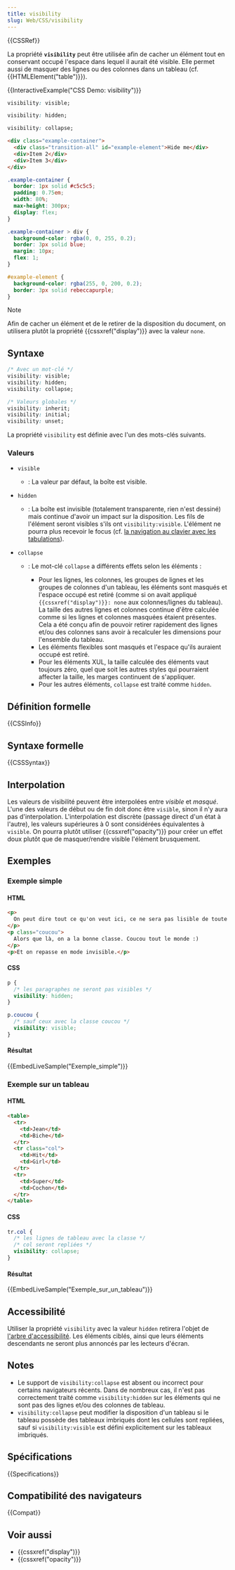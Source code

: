 ```yaml
---
title: visibility
slug: Web/CSS/visibility
---
```


{{CSSRef}}

La propriété **`visibility`** peut être utilisée afin de cacher un élément tout en conservant occupé l'espace dans lequel il aurait été visible. Elle permet aussi de masquer des lignes ou des colonnes dans un tableau (cf. {{HTMLElement("table")}}).

{{InteractiveExample("CSS Demo: visibility")}}

```css interactive-example-choice
visibility: visible;
```

```css interactive-example-choice
visibility: hidden;
```

```css interactive-example-choice
visibility: collapse;
```

```html interactive-example
<div class="example-container">
  <div class="transition-all" id="example-element">Hide me</div>
  <div>Item 2</div>
  <div>Item 3</div>
</div>
```

```css interactive-example
.example-container {
  border: 1px solid #c5c5c5;
  padding: 0.75em;
  width: 80%;
  max-height: 300px;
  display: flex;
}

.example-container > div {
  background-color: rgba(0, 0, 255, 0.2);
  border: 3px solid blue;
  margin: 10px;
  flex: 1;
}

#example-element {
  background-color: rgba(255, 0, 200, 0.2);
  border: 3px solid rebeccapurple;
}
```

> [!NOTE]
> Afin de cacher un élément et de le retirer de la disposition du document, on utilisera plutôt la propriété {{cssxref("display")}} avec la valeur `none`.

## Syntaxe

```css
/* Avec un mot-clé */
visibility: visible;
visibility: hidden;
visibility: collapse;

/* Valeurs globales */
visibility: inherit;
visibility: initial;
visibility: unset;
```

La propriété `visibility` est définie avec l'un des mots-clés suivants.

### Valeurs

- `visible`
  - : La valeur par défaut, la boîte est visible.
- `hidden`
  - : La boîte est invisible (totalement transparente, rien n'est dessiné) mais continue d'avoir un impact sur la disposition. Les fils de l'élément seront visibles s'ils ont `visibility:visible`. L'élément ne pourra plus recevoir le focus (cf. [la navigation au clavier avec les tabulations](/fr/docs/Web/HTML/Global_attributes/tabindex)).
- `collapse`

  - : Le mot-clé `collapse` a différents effets selon les éléments :

    - Pour les lignes, les colonnes, les groupes de lignes et les groupes de colonnes d'un tableau, les éléments sont masqués et l'espace occupé est retiré (comme si on avait appliqué `{{cssxref("display")}}: none` aux colonnes/lignes du tableau). La taille des autres lignes et colonnes continue d'être calculée comme si les lignes et colonnes masquées étaient présentes. Cela a été conçu afin de pouvoir retirer rapidement des lignes et/ou des colonnes sans avoir à recalculer les dimensions pour l'ensemble du tableau.
    - Les éléments flexibles sont masqués et l'espace qu'ils auraient occupé est retiré.
    - Pour les éléments XUL, la taille calculée des éléments vaut toujours zéro, quel que soit les autres styles qui pourraient affecter la taille, les marges continuent de s'appliquer.
    - Pour les autres éléments, `collapse` est traité comme `hidden`.

## Définition formelle

{{CSSInfo}}

## Syntaxe formelle

{{CSSSyntax}}

## Interpolation

Les valeurs de visibilité peuvent être interpolées entre _visible_ et _masqué_. L'une des valeurs de début ou de fin doit donc être `visible`, sinon il n'y aura pas d'interpolation. L'interpolation est discrète (passage direct d'un état à l'autre), les valeurs supérieures à 0 sont considérées équivalentes à `visible`. On pourra plutôt utiliser {{cssxref("opacity")}} pour créer un effet doux plutôt que de masquer/rendre visible l'élément brusquement.

## Exemples

### Exemple simple

#### HTML

```html
<p>
  On peut dire tout ce qu'on veut ici, ce ne sera pas lisible de toute façon.
</p>
<p class="coucou">
  Alors que là, on a la bonne classe. Coucou tout le monde :)
</p>
<p>Et on repasse en mode invisible.</p>
```

#### CSS

```css
p {
  /* les paragraphes ne seront pas visibles */
  visibility: hidden;
}

p.coucou {
  /* sauf ceux avec la classe coucou */
  visibility: visible;
}
```

#### Résultat

{{EmbedLiveSample("Exemple_simple")}}

### Exemple sur un tableau

#### HTML

```html
<table>
  <tr>
    <td>Jean</td>
    <td>Biche</td>
  </tr>
  <tr class="col">
    <td>Hit</td>
    <td>Girl</td>
  </tr>
  <tr>
    <td>Super</td>
    <td>Cochon</td>
  </tr>
</table>
```

#### CSS

```css
tr.col {
  /* les lignes de tableau avec la classe */
  /* col seront repliées */
  visibility: collapse;
}
```

#### Résultat

{{EmbedLiveSample("Exemple_sur_un_tableau")}}

## Accessibilité

Utiliser la propriété `visibility` avec la valeur `hidden` retirera l'objet de [l'arbre d'accessibilité](/fr/docs/Learn/Accessibility/What_is_accessibility#accessibility_apis). Les éléments ciblés, ainsi que leurs éléments descendants ne seront plus annoncés par les lecteurs d'écran.

## Notes

- Le support de `visibility:collapse` est absent ou incorrect pour certains navigateurs récents. Dans de nombreux cas, il n'est pas correctement traité comme `visibility:hidden` sur les éléments qui ne sont pas des lignes et/ou des colonnes de tableau.
- `visibility:collapse` peut modifier la disposition d'un tableau si le tableau possède des tableaux imbriqués dont les cellules sont repliées, sauf si `visibility:visible` est défini explicitement sur les tableaux imbriqués.

## Spécifications

{{Specifications}}

## Compatibilité des navigateurs

{{Compat}}

## Voir aussi

- {{cssxref("display")}}
- {{cssxref("opacity")}}
